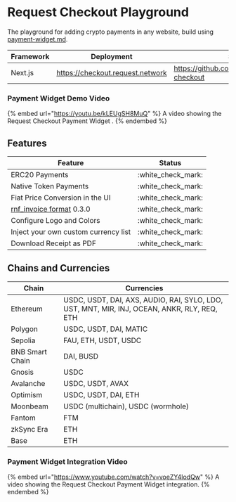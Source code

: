 # Request Checkout Playground

The playground for adding crypto payments in any website, build using [payment-widget.md](../components/payment-widget.md "mention").

<table data-full-width="false"><thead><tr><th>Framework</th><th>Deployment</th><th>Source</th></tr></thead><tbody><tr><td>Next.js</td><td><a href="https://checkout.request.network">https://checkout.request.network</a></td><td><a href="https://github.com/RequestNetwork/rn-checkout">https://github.com/RequestNetwork/rn-checkout</a></td></tr></tbody></table>

### Payment Widget Demo Video

{% embed url="https://youtu.be/kLEUgSH8MuQ" %}
A video showing the Request Checkout Payment Widget .
{% endembed %}

## Features

| Feature                                                                                                                                | Status               |
| -------------------------------------------------------------------------------------------------------------------------------------- | -------------------- |
| ERC20 Payments                                                                                                                         | :white\_check\_mark: |
| Native Token Payments                                                                                                                  | :white\_check\_mark: |
| Fiat Price Conversion in the UI                                                                                                        | :white\_check\_mark: |
| [rnf\_invoice format](https://github.com/RequestNetwork/requestNetwork/tree/master/packages/data-format/src/format/rnf\_invoice) 0.3.0 | :white\_check\_mark: |
| Configure Logo and Colors                                                                                                              | :white\_check\_mark: |
| Inject your own custom currency list                                                                                                   | :white\_check\_mark: |
| Download Receipt as PDF                                                                                                                | :white\_check\_mark: |

## Chains and Currencies

| Chain           | Currencies                                                                                  |
| --------------- | ------------------------------------------------------------------------------------------- |
| Ethereum        | USDC, USDT, DAI, AXS, AUDIO, RAI, SYLO, LDO, UST, MNT, MIR, INJ, OCEAN, ANKR, RLY, REQ, ETH |
| Polygon         | USDC, USDT, DAI, MATIC                                                                      |
| Sepolia         | FAU, ETH, USDT, USDC                                                                        |
| BNB Smart Chain | DAI, BUSD                                                                                   |
| Gnosis          | USDC                                                                                        |
| Avalanche       | USDC, USDT, AVAX                                                                            |
| Optimism        | USDC, USDT, DAI, ETH                                                                        |
| Moonbeam        | USDC (multichain), USDC (wormhole)                                                          |
| Fantom          | FTM                                                                                         |
| zkSync Era      | ETH                                                                                         |
| Base            | ETH                                                                                         |

### Payment Widget Integration Video

{% embed url="https://www.youtube.com/watch?v=voeZY4lodQw" %}
A video showing the Request Checkout Payment Widget integration.
{% endembed %}
